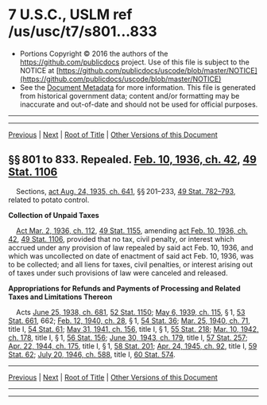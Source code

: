 ---
---

# 7 U.S.C., USLM ref /us/usc/t7/s801...833

* Portions Copyright © 2016 the authors of the https://github.com/publicdocs project.
  Use of this file is subject to the NOTICE at [https://github.com/publicdocs/uscode/blob/master/NOTICE](https://github.com/publicdocs/uscode/blob/master/NOTICE)
* See the [Document Metadata](././../../../..//README.md) for more information.
  This file is generated from historical government data; content and/or formatting may be inaccurate and out-of-date and should not be used for official purposes.

----------
----------

[Previous](./../../../..//us/usc/t7/ch29/m__us_usc_t7_ch29.md) | [Next](./../../../..//us/usc/t7/ch30/m__us_usc_t7_ch30.md) | [Root of Title](./../../../../) | [Other Versions of this Document](https://publicdocs.github.io/go/links?ns=uslm&ref=%2Fus%2Fusc%2Ft7%2Fs801...833)

## §§ 801 to 833. Repealed. [Feb. 10, 1936, ch. 42][/us/act/1936-02-10/ch42], [49 Stat. 1106][/us/stat/49/1106]

    Sections, [act Aug. 24, 1935, ch. 641][/us/act/1935-08-24/ch641], §§ 201–233, [49 Stat. 782–793][/us/stat/49/782-793], related to potato control.

 __Collection of Unpaid Taxes__ 

    [Act Mar. 2, 1936, ch. 112][/us/act/1936-03-02/ch112], [49 Stat. 1155][/us/stat/49/1155], amending [act Feb. 10, 1936, ch. 42][/us/act/1936-02-10/ch42], [49 Stat. 1106][/us/stat/49/1106], provided that no tax, civil penalty, or interest which accrued under any provision of law repealed by said act Feb. 10, 1936, and which was uncollected on date of enactment of said act Feb. 10, 1936, was to be collected; and all liens for taxes, civil penalties, or interest arising out of taxes under such provisions of law were canceled and released.

 __Appropriations for Refunds and Payments of Processing and Related Taxes and Limitations Thereon__ 

    Acts [June 25, 1938, ch. 681][/us/act/1938-06-25/ch681], [52 Stat. 1150][/us/stat/52/1150]; [May 6, 1939, ch. 115][/us/act/1939-05-06/ch115], § 1, [53 Stat. 661][/us/stat/53/661], 662; [Feb. 12, 1940, ch. 28][/us/act/1940-02-12/ch28], § 1, [54 Stat. 36][/us/stat/54/36]; [Mar. 25, 1940, ch. 71][/us/act/1940-03-25/ch71], title I, [54 Stat. 61][/us/stat/54/61]; [May 31, 1941, ch. 156][/us/act/1941-05-31/ch156], title I, § 1, [55 Stat. 218][/us/stat/55/218]; [Mar. 10, 1942, ch. 178][/us/act/1942-03-10/ch178], title I, § 1, [56 Stat. 156][/us/stat/56/156]; [June 30, 1943, ch. 179][/us/act/1943-06-30/ch179], title I, [57 Stat. 257][/us/stat/57/257]; [Apr. 22, 1944, ch. 175][/us/act/1944-04-22/ch175], title I, § 1, [58 Stat. 201][/us/stat/58/201]; [Apr. 24, 1945, ch. 92][/us/act/1945-04-24/ch92], title I, [59 Stat. 62][/us/stat/59/62]; [July 20, 1946, ch. 588][/us/act/1946-07-20/ch588], title I, [60 Stat. 574][/us/stat/60/574].

----------

[Previous](./../../../..//us/usc/t7/ch29/m__us_usc_t7_ch29.md) | [Next](./../../../..//us/usc/t7/ch30/m__us_usc_t7_ch30.md) | [Root of Title](./../../../../) | [Other Versions of this Document](https://publicdocs.github.io/go/links?ns=uslm&ref=%2Fus%2Fusc%2Ft7%2Fs801...833)

----------
----------

[/us/act/1936-02-10/ch42]: https://publicdocs.github.io/go/links?ns=uslm&ref=%2Fus%2Fact%2F1936-02-10%2Fch42
[/us/stat/49/1106]: https://publicdocs.github.io/go/links?ns=uslm&ref=%2Fus%2Fstat%2F49%2F1106
[/us/act/1935-08-24/ch641]: https://publicdocs.github.io/go/links?ns=uslm&ref=%2Fus%2Fact%2F1935-08-24%2Fch641
[/us/stat/49/782-793]: https://publicdocs.github.io/go/links?ns=uslm&ref=%2Fus%2Fstat%2F49%2F782-793
[/us/act/1936-03-02/ch112]: https://publicdocs.github.io/go/links?ns=uslm&ref=%2Fus%2Fact%2F1936-03-02%2Fch112
[/us/stat/49/1155]: https://publicdocs.github.io/go/links?ns=uslm&ref=%2Fus%2Fstat%2F49%2F1155
[/us/act/1936-02-10/ch42]: https://publicdocs.github.io/go/links?ns=uslm&ref=%2Fus%2Fact%2F1936-02-10%2Fch42
[/us/stat/49/1106]: https://publicdocs.github.io/go/links?ns=uslm&ref=%2Fus%2Fstat%2F49%2F1106
[/us/act/1938-06-25/ch681]: https://publicdocs.github.io/go/links?ns=uslm&ref=%2Fus%2Fact%2F1938-06-25%2Fch681
[/us/stat/52/1150]: https://publicdocs.github.io/go/links?ns=uslm&ref=%2Fus%2Fstat%2F52%2F1150
[/us/act/1939-05-06/ch115]: https://publicdocs.github.io/go/links?ns=uslm&ref=%2Fus%2Fact%2F1939-05-06%2Fch115
[/us/stat/53/661]: https://publicdocs.github.io/go/links?ns=uslm&ref=%2Fus%2Fstat%2F53%2F661
[/us/act/1940-02-12/ch28]: https://publicdocs.github.io/go/links?ns=uslm&ref=%2Fus%2Fact%2F1940-02-12%2Fch28
[/us/stat/54/36]: https://publicdocs.github.io/go/links?ns=uslm&ref=%2Fus%2Fstat%2F54%2F36
[/us/act/1940-03-25/ch71]: https://publicdocs.github.io/go/links?ns=uslm&ref=%2Fus%2Fact%2F1940-03-25%2Fch71
[/us/stat/54/61]: https://publicdocs.github.io/go/links?ns=uslm&ref=%2Fus%2Fstat%2F54%2F61
[/us/act/1941-05-31/ch156]: https://publicdocs.github.io/go/links?ns=uslm&ref=%2Fus%2Fact%2F1941-05-31%2Fch156
[/us/stat/55/218]: https://publicdocs.github.io/go/links?ns=uslm&ref=%2Fus%2Fstat%2F55%2F218
[/us/act/1942-03-10/ch178]: https://publicdocs.github.io/go/links?ns=uslm&ref=%2Fus%2Fact%2F1942-03-10%2Fch178
[/us/stat/56/156]: https://publicdocs.github.io/go/links?ns=uslm&ref=%2Fus%2Fstat%2F56%2F156
[/us/act/1943-06-30/ch179]: https://publicdocs.github.io/go/links?ns=uslm&ref=%2Fus%2Fact%2F1943-06-30%2Fch179
[/us/stat/57/257]: https://publicdocs.github.io/go/links?ns=uslm&ref=%2Fus%2Fstat%2F57%2F257
[/us/act/1944-04-22/ch175]: https://publicdocs.github.io/go/links?ns=uslm&ref=%2Fus%2Fact%2F1944-04-22%2Fch175
[/us/stat/58/201]: https://publicdocs.github.io/go/links?ns=uslm&ref=%2Fus%2Fstat%2F58%2F201
[/us/act/1945-04-24/ch92]: https://publicdocs.github.io/go/links?ns=uslm&ref=%2Fus%2Fact%2F1945-04-24%2Fch92
[/us/stat/59/62]: https://publicdocs.github.io/go/links?ns=uslm&ref=%2Fus%2Fstat%2F59%2F62
[/us/act/1946-07-20/ch588]: https://publicdocs.github.io/go/links?ns=uslm&ref=%2Fus%2Fact%2F1946-07-20%2Fch588
[/us/stat/60/574]: https://publicdocs.github.io/go/links?ns=uslm&ref=%2Fus%2Fstat%2F60%2F574


